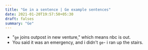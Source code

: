```yaml
---
title: "Ge in a sentence | Ge example sentences"
date: 2021-01-20T19:57:50+05:30
draft: falses
summary: "Ge"
---
```

- "`ge` joins outpost in new venture," which means nbc is out.
- You said it was an emergency, and i didn't `ge`- i ran up the stairs.
                 
